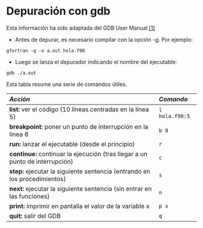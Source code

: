 # Depuración con gdb

Esta información ha sido adaptada del GDB User Manual [[1]](http://www.google.com/url?q=http%3A%2F%2Fsourceware.org%2Fgdb%2Fdocumentation%2F&sa=D&sntz=1&usg=AFQjCNGBDnHmXjWMxtKD5b9nKkGqQtQK8g)

* Antes de depurar, es necesario compilar con la opción \-g. Por ejemplo: 

```shell 
gfortran -g -o a.out hola.f90
```

* Luego se lanza el depurador indicando el nombre del ejecutable:

```shell 
gdb ./a.out
```

Esta tabla resume una serie de comandos útiles.

| *Acción* | *Comando*  |
| :---- | :---- |
| **list:** ver el código (10 líneas centradas en la línea 5\)  | `l hola.f90:5`  |
| **breakpoint:** poner un punto de interrupción en la línea 8  | `b 8`  |
| **run:** lanzar el ejecutable (desde el principio)  | `r`  |
| **continue:** continuar la ejecución (tras llegar a un punto de  interrupción)  | `c` |
| **step:** ejecutar la siguiente sentencia (entrando en los procedimientos)  | `s` |
| **next:** ejecutar la siguiente sentencia (sin entrar en las funciones)  | `n` |
| **print:** imprimir en pantalla el valor de la variable x     | `p x` |
| **quit:** salir del GDB             | `q` |

              
